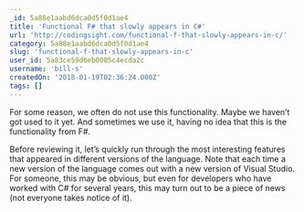 ```yaml
---
_id: 5a88e1aabd6dca0d5f0d1ae4
title: 'Functional F# that slowly appears in C#'
url: 'http://codingsight.com/functional-f-that-slowly-appears-in-c/'
category: 5a88e1aabd6dca0d5f0d1ae4
slug: 'functional-f-that-slowly-appears-in-c'
user_id: 5a83ce59d6eb0005c4ecda2c
username: 'bill-s'
createdOn: '2018-01-19T02:36:24.000Z'
tags: []
---
```


For some reason, we often do not use this functionality. Maybe we haven’t got used to it yet. And sometimes we use it, having no idea that this is the functionality from F#.

Before reviewing it, let’s quickly run through the most interesting features that appeared in different versions of the language. Note that each time a new version of the language comes out with a new version of Visual Studio. For someone, this may be obvious, but even for developers who have worked with C# for several years, this may turn out to be a piece of news (not everyone takes notice of it).
